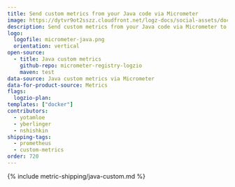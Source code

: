 ```yaml
---
title: Send custom metrics from your Java code via Micrometer
image: https://dytvr9ot2sszz.cloudfront.net/logz-docs/social-assets/docs-social.jpg
description: Send custom metrics from your Java code via Micrometer to Logz.io
logo:
  logofile: micrometer-java.png
  orientation: vertical
open-source:
  - title: Java custom metrics
    github-repo: micrometer-registry-logzio
    maven: test
data-source: Java custom metrics via Micrometer
data-for-product-source: Metrics
flags:
  logzio-plan:  
templates: ["docker"]
contributors:
  - yotamloe
  - yberlinger
  - nshishkin
shipping-tags:  
  - prometheus
  - custom-metrics
order: 720
---
```


{% include metric-shipping/java-custom.md %}  
